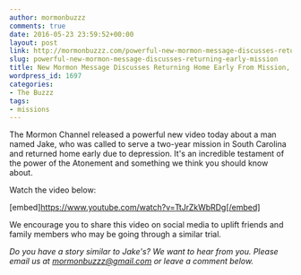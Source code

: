 ```yaml
---
author: mormonbuzzz
comments: true
date: 2016-05-23 23:59:52+00:00
layout: post
link: http://mormonbuzzz.com/powerful-new-mormon-message-discusses-returning-early-mission/
slug: powerful-new-mormon-message-discusses-returning-early-mission
title: New Mormon Message Discusses Returning Home Early From Mission, Depression
wordpress_id: 1697
categories:
- The Buzzz
tags:
- missions
---
```


The Mormon Channel released a powerful new video today about a man named Jake, who was called to serve a two-year mission in South Carolina and returned home early due to depression. It's an incredible testament of the power of the Atonement and something we think you should know about.

Watch the video below:

[embed]https://www.youtube.com/watch?v=TtJrZkWbRDg[/embed]

We encourage you to share this video on social media to uplift friends and family members who may be going through a similar trial.

_Do you have a story similar to Jake's? We want to hear from you. Please email us at mormonbuzzz@gmail.com or leave a comment below._
